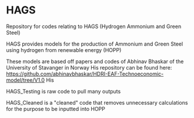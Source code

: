 # HAGS
Repository for codes relating to HAGS (Hydrogen Ammonium and Green Steel)

HAGS provides models for the production of Ammonium and Green Steel using hydrogen from renewable energy (HOPP)

These models are based off papers and codes of Abhinav Bhaskar of the University of Stavanger in Norway
His repository can be found here:
https://github.com/abhinavbhaskar/HDRI-EAF-Technoeconomic-model/tree/V1.0
His

HAGS_Testing is raw code to pull many outputs

HAGS_Cleaned is a "cleaned" code that removes unnecessary calculations for the purpose to be inputted into HOPP


